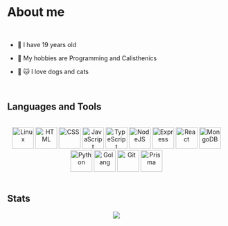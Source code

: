 <h1>About me</h1><br>

- 📆 I have 19 years old
 
- 🗿 My hobbies are Programming and Calisthenics

- 🐶 🐱 I love dogs and cats

<br>
<h2>Languages and Tools</h2><br>

<div align="center">
     <img src="https://cdn.jsdelivr.net/gh/devicons/devicon/icons/linux/linux-original.svg" width="50" title="Linux" />
     <img src="https://cdn.jsdelivr.net/gh/devicons/devicon/icons/html5/html5-original.svg" width="50" title="HTML" />
     <img src="https://cdn.jsdelivr.net/gh/devicons/devicon/icons/css3/css3-original.svg" width="50" title="CSS" />
     <img src="https://cdn.jsdelivr.net/gh/devicons/devicon/icons/javascript/javascript-original.svg" width="50" title="JavaScript" />
     <img src="https://cdn.jsdelivr.net/gh/devicons/devicon/icons/typescript/typescript-original.svg" width="50" title="TypeScript" />
     <img src="https://cdn.jsdelivr.net/gh/devicons/devicon/icons/nodejs/nodejs-original.svg" width="50" title="NodeJS" />
     <img src="https://cdn.jsdelivr.net/gh/devicons/devicon/icons/express/express-original.svg" width="50" title="Express" />
     <img src="https://cdn.jsdelivr.net/gh/devicons/devicon/icons/react/react-original.svg" width="50" title="React" />
     <img src="https://cdn.jsdelivr.net/gh/devicons/devicon/icons/mongodb/mongodb-original.svg" width="50" title="MongoDB" />
     <img src="https://cdn.jsdelivr.net/gh/devicons/devicon/icons/python/python-original.svg" width="50" title="Python" />
     <img src="https://cdn.jsdelivr.net/gh/devicons/devicon/icons/go/go-original.svg" width="50" title="Golang" />
     <img src="https://cdn.jsdelivr.net/gh/devicons/devicon/icons/git/git-original.svg" width="50" title="Git" />
     <img src="https://cdn.worldvectorlogo.com/logos/prisma-3.svg" width="50" title="Prisma" />
</div>

<br>
<h2>Stats</h2>
<div align="center">
     <img src="https://github-readme-stats.vercel.app/api/top-langs/?username=z3oxs&layout=compact&langs_count=8" />
</div>
